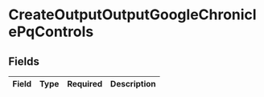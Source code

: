 # CreateOutputOutputGoogleChroniclePqControls


## Fields

| Field       | Type        | Required    | Description |
| ----------- | ----------- | ----------- | ----------- |